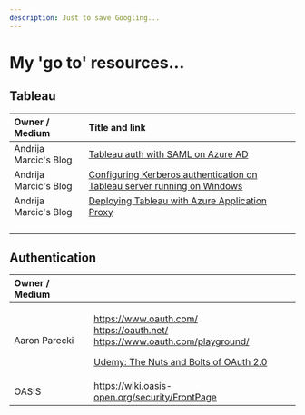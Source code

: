 ```yaml
---
description: Just to save Googling...
---
```


# My 'go to' resources...

## Tableau 

| Owner / Medium | Title and link |
| :--- | :--- |
| Andrija Marcic's Blog | [Tableau auth with SAML on Azure AD](https://medium.com/@tableauman/tableau-auth-with-saml-on-azure-ad-167e1d5daf4c) |
| Andrija Marcic's Blog | [Configuring Kerberos authentication on Tableau server running on Windows](https://medium.com/@tableauman/configuring-kerberos-authentication-on-tableau-server-1917d127b6e3) |
| Andrija Marcic's Blog | [Deploying Tableau with Azure Application Proxy](https://medium.com/@tableauman/deploying-tableau-with-azure-application-proxy-e92e497aec4b) |
|  |  |
|  |  |
|  |  |
|  |  |



## Authentication

<table>
  <thead>
    <tr>
      <th style="text-align:left">Owner / Medium</th>
      <th style="text-align:left"></th>
    </tr>
  </thead>
  <tbody>
    <tr>
      <td style="text-align:left">Aaron Parecki</td>
      <td style="text-align:left">
        <p><a href="https://www.oauth.com/">https://www.oauth.com/</a>
          <br /><a href="https://oauth.net/">https://oauth.net/</a> 
          <br /><a href="https://www.oauth.com/playground/">https://www.oauth.com/playground/</a>
        </p>
        <p><a href="https://www.udemy.com/course/oauth-2-simplified/?referralCode=B04F59AED67B8DA74FA7">Udemy: The Nuts and Bolts of OAuth 2.0</a>
        </p>
      </td>
    </tr>
    <tr>
      <td style="text-align:left">OASIS</td>
      <td style="text-align:left"><a href="https://wiki.oasis-open.org/security/FrontPage">https://wiki.oasis-open.org/security/FrontPage</a>
      </td>
    </tr>
  </tbody>
</table>

